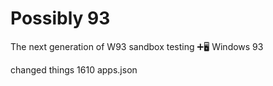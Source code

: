 # Possibly 93
The next generation of W93 sandbox testing
➕🖥 Windows 93

changed things 1610 apps.json
